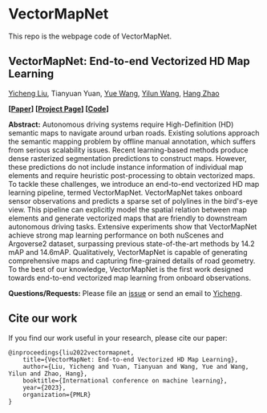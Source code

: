 # VectorMapNet

This repo is the webpage code of VectorMapNet.

## **VectorMapNet: End-to-end Vectorized HD Map Learning**


[Yicheng Liu](https://scholar.google.com/citations?user=vRmsgQUAAAAJ&hl=zh-CN), Tianyuan Yuan, [Yue Wang](https://people.csail.mit.edu/yuewang/), [Yilun Wang](https://scholar.google.com.hk/citations?user=nUyTDosAAAAJ&hl=en/), [Hang Zhao](http://people.csail.mit.edu/hangzhao/)

**[[Paper](https://arxiv.org/pdf/2206.08920.pdf)] [[Project Page](https://tsinghua-mars-lab.github.io/vectormapnet/)] [[Code](https://github.com/Mrmoore98/VectorMapNet_code)]**

**Abstract:**
Autonomous driving systems require High-Definition (HD) semantic maps to navigate around urban roads. Existing solutions approach the semantic mapping problem by offline manual annotation, which suffers from serious scalability issues.  Recent learning-based methods produce dense rasterized segmentation predictions to construct maps. However, these predictions do not include instance information of individual map elements and require heuristic post-processing to obtain vectorized maps. To tackle these challenges, we introduce an end-to-end vectorized HD map learning pipeline, termed VectorMapNet. VectorMapNet takes onboard sensor observations and predicts a sparse set of polylines in the bird's-eye view. This pipeline can explicitly model the spatial relation between map elements and generate vectorized maps that are friendly to downstream autonomous driving tasks. Extensive experiments show that VectorMapNet achieve strong map learning performance on both nuScenes and Argoverse2 dataset, surpassing previous state-of-the-art methods by 14.2 mAP and 14.6mAP. Qualitatively, VectorMapNet is capable of generating comprehensive maps and capturing fine-grained details of road geometry. To the best of our knowledge, VectorMapNet is the first work designed towards end-to-end vectorized map learning from onboard observations.

**Questions/Requests:** 
Please file an [issue](https://github.com/Tsinghua-MARS-Lab/vecmapnet/issues) or send an email to [Yicheng](moooooore66@gmail.com).

## Cite our work

If you find our work useful in your research, please cite our paper:

    @inproceedings{liu2022vectormapnet,
        title={VectorMapNet: End-to-end Vectorized HD Map Learning},
        author={Liu, Yicheng and Yuan, Tianyuan and Wang, Yue and Wang, Yilun and Zhao, Hang},
        booktitle={International conference on machine learning},
        year={2023},
        organization={PMLR}
    }